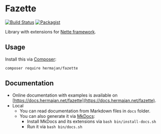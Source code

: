 # Fazette
[![Build Status](https://travis-ci.org/hermajan/fazette.svg?branch=master)](https://travis-ci.org/hermajan/fazette)
[![Packagist](https://img.shields.io/packagist/v/hermajan/fazette.svg)](https://packagist.org/packages/hermajan/fazette)

Library with extensions for [Nette framework](https://nette.org).

## Usage
Install this via [Composer](https://getcomposer.org):

`composer require hermajan/fazette`

## Documentation
* Online documentation with examples is available on [https://docs.hermajan.net/fazette](https://docs.hermajan.net/fazette).
* Local
	* You can read documentation from Markdown files in `docs` folder.
	* You can also generate it via [MkDocs](https://www.mkdocs.org): 
		* Install MkDocs and its extensions via `bash bin/install-docs.sh`
		* Run it via `bash bin/docs.sh`
